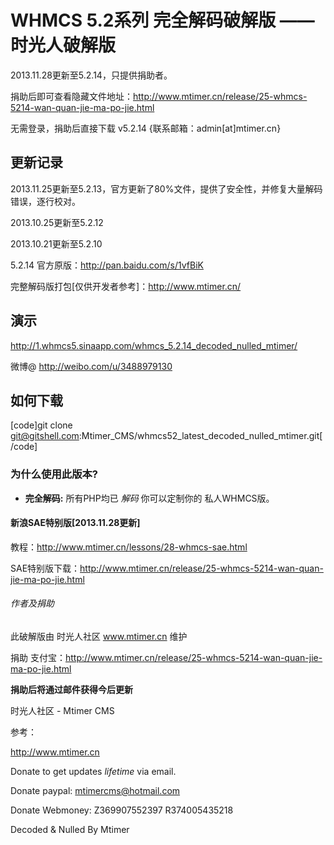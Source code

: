 <h1>WHMCS 5.2系列 完全解码破解版 —— 时光人破解版</h1>

2013.11.28更新至5.2.14，只提供捐助者。

捐助后即可查看隐藏文件地址：http://www.mtimer.cn/release/25-whmcs-5214-wan-quan-jie-ma-po-jie.html 

无需登录，捐助后直接下载 v5.2.14 {联系邮箱：admin[at]mtimer.cn}


<h2>更新记录</h2>

2013.11.25更新至5.2.13，官方更新了80%文件，提供了安全性，并修复大量解码错误，逐行校对。

2013.10.25更新至5.2.12

2013.10.21更新至5.2.10

5.2.14 官方原版：http://pan.baidu.com/s/1vfBiK

完整解码版打包[仅供开发者参考]：http://www.mtimer.cn/



<h2>演示</h2>

http://1.whmcs5.sinaapp.com/whmcs_5.2.14_decoded_nulled_mtimer/

微博@ http://weibo.com/u/3488979130


<h2>如何下载</h2>

[code]git clone git@gitshell.com:Mtimer_CMS/whmcs52_latest_decoded_nulled_mtimer.git[/code]


<h3>为什么使用此版本?</h3>

<ul>
<li>
<strong>完全解码:</strong> 所有PHP均已 <em>解码</em> 你可以定制你的 私人WHMCS版。</li>
</ul>

<h4>新浪SAE特别版[2013.11.28更新]</h4>

教程：http://www.mtimer.cn/lessons/28-whmcs-sae.html

SAE特别版下载：http://www.mtimer.cn/release/25-whmcs-5214-wan-quan-jie-ma-po-jie.html


<h6>作者及捐助</h6>

此破解版由 时光人社区 www.mtimer.cn 维护

捐助 支付宝：http://www.mtimer.cn/release/25-whmcs-5214-wan-quan-jie-ma-po-jie.html 

<strong>捐助后将通过邮件获得今后更新</strong>

时光人社区 - Mtimer CMS

参考：

http://www.mtimer.cn


Donate to get updates *lifetime* via email.

Donate paypal: mtimercms@hotmail.com 

Donate Webmoney: Z369907552397  R374005435218

Decoded & Nulled By Mtimer